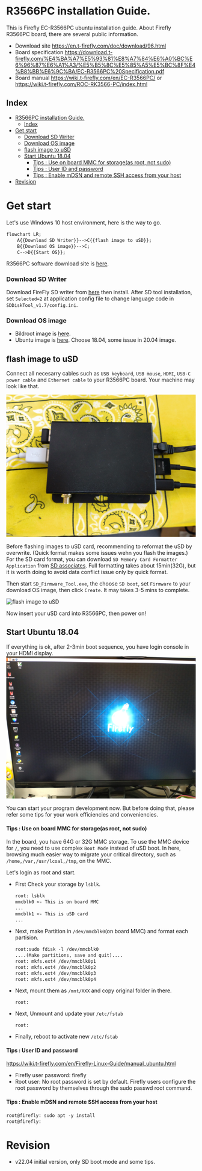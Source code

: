 # R3566PC installation Guide.

This is Firefly EC-R3566PC ubuntu installation guide. About Firefly R3566PC board, there are several public information.

 - Download site https://en.t-firefly.com/doc/download/96.html
 - Board specification https://download.t-firefly.com/%E4%BA%A7%E5%93%81%E8%A7%84%E6%A0%BC%E6%96%87%E6%A1%A3/%E5%B5%8C%E5%85%A5%E5%BC%8F%E4%B8%BB%E6%9C%BA/EC-R3566PC%20Specification.pdf
 - Board manual https://wiki.t-firefly.com/en/EC-R3566PC/ or https://wiki.t-firefly.com/ROC-RK3566-PC/index.html

## Index <!-- omit in toc -->

<!-- @import "[TOC]" {cmd="toc" depthFrom=1 depthTo=6 orderedList=false} -->

<!-- code_chunk_output -->

- [R3566PC installation Guide.](#r3566pc-installation-guide)
  - [Index <!-- omit in toc -->](#index-omit-in-toc-)
- [Get start](#get-start)
    - [Download SD Writer](#download-sd-writer)
    - [Download OS image](#download-os-image)
  - [flash image to uSD](#flash-image-to-usd)
  - [Start Ubuntu 18.04](#start-ubuntu-1804)
      - [Tips : Use on board MMC for storage(as root, not sudo)](#tips-use-on-board-mmc-for-storageas-root-not-sudo)
      - [Tips : User ID and password](#tips-user-id-and-password)
      - [Tips : Enable mDSN and remote SSH access from your host](#tips-enable-mdsn-and-remote-ssh-access-from-your-host)
- [Revision](#revision)

<!-- /code_chunk_output -->


# Get start

Let's use Windows 10 host environment, here is the way to go.

```mermaid
flowchart LR;
    A{{Download SD Writer}}-->C{{flash image to uSD}};
    B{{Download OS image}}-->C;
    C-->D{{Start OS}};
```
R3566PC software download site is [here](https://en.t-firefly.com/doc/download/96.html).

### Download SD Writer

Download FireFly SD writer from [here](pict\R3566-SDTool1.jpg) then install. After SD tool installation, set ```Selected=2``` at application config file to change language code in `SDDiskTool_v1.7/config.ini`.

### Download OS image

 - Bildroot image is [here](pict\R3566-Buildroot.jpg).
 - Ubuntu image is [here](pict\R3566-UbuntuImage.jpg). Choose 18.04, some issue in 20.04 image.

## flash image to uSD

Connect all necesarry cables such as `USB keyboard`, `USB mouse`, `HDMI`, `USB-C power cable` and `Ethernet cable` to your R3566PC board. Your machine may look like that.

![R3566PC Ready to go](pict/R3566PC-connect.JPG)

Before flashing images to uSD card, recommending to reformat the uSD by overwrite. (Quick format makes some issues wehn you flash the images.) For the SD card format, you can download `SD Memory Card Formatter Application` from [SD associates](https://www.sdcard.org/downloads/formatter/). Full formatting takes about 15min(32G), but it is worth doing to avoid data conflict issue only by quick format.

Then start `SD_Firmware_Tool.exe`, the choose `SD boot`, set `Firmware` to your download OS image, then click `Create`. It may takes 3-5 mins to complete.

![flash image to uSD](pict/SDflash.png)

Now insert your uSD card into R3566PC, then power on!

## Start Ubuntu 18.04

If everything is ok, after 2-3min boot sequence, you have login console in your HDMI display. 
![Ubuntu1804](pict\R3566PC-ubuntu1804.JPG)

You can start your program development now. But before doing that, please refer some tips for your work efficiencies and conveniencies.

#### Tips : Use on board MMC for storage(as root, not sudo)
In the board, you have 64G or 32G MMC storage. To use the MMC device for `/`, you need to use complex `Boot Mode` instead of uSD boot. In here, browsing much easier way to migrate your critical directory, such as `/home,/var,/usr/lcoal,/tmp`, on the MMC. 

Let's login as root and start.

- First Check your storage by `lsblk`.
    ```
    root: lsblk
    mmcblk0 <- This is on board MMC
    ...
    mmcblk1 <- This is uSD card
    ...
    ```

-  Next, make Partition in `/dev/mmcblk0`(on board MMC) and format each partision. 

    ```
    root:sudo fdisk -l /dev/mmcblk0
    ....(Make partitions, save and quit)....
    root: mkfs.ext4 /dev/mmcblk0p1
    root: mkfs.ext4 /dev/mmcblk0p2
    root: mkfs.ext4 /dev/mmcblk0p3
    root: mkfs.ext4 /dev/mmcblk0p4
    ```
- Next, mount them as `/mnt/XXX` and copy original folder in there.
    ```
    root:
    ```
- Next, Unmount and update your `/etc/fstab`
    ```
    root:
    ```

- Finally, reboot to activate new `/etc/fstab`

#### Tips : User ID and password
https://wiki.t-firefly.com/en/Firefly-Linux-Guide/manual_ubuntu.html
- Firefly user password: firefly
- Root user: No root password is set by default. Firefly users configure the root password by themselves through the sudo passwd root command.

#### Tips : Enable mDSN and remote SSH access from your host

```
root@firefly: sudo apt -y install
root@firefly: 
```

# Revision
- v22.04 initial version, only SD boot mode and some tips.